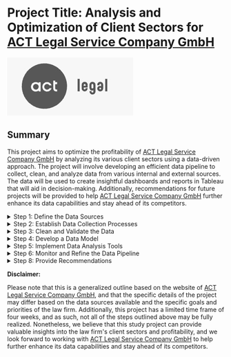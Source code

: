 # Project Title: Analysis and Optimization of Client Sectors for [ACT Legal Service Company GmbH](https://actlegal.com/)

![ACT Legal Service Company GmbH logo](./images/act_logo.jpg)

## Summary
This project aims to optimize the profitability of [ACT Legal Service Company GmbH](https://actlegal.com/) by analyzing its various client sectors using a data-driven approach. The project will involve developing an efficient data pipeline to collect, clean, and analyze data from various internal and external sources. The data will be used to create insightful dashboards and reports in Tableau that will aid in decision-making. Additionally, recommendations for future projects will be provided to help [ACT Legal Service Company GmbH](https://actlegal.com/) further enhance its data capabilities and stay ahead of its competitors.

<details><summary>Step 1: Define the Data Sources</summary>
<p>

* Identify all the sources of data that the law firm wants to analyze, including internal data sources such as financial records, customer data, and employee data, and external data sources such as market research reports, social media data, and economic indicators.
* Determine the format of the data (e.g. structured or unstructured) and how frequently it is updated.
* Determine if there are any legal or regulatory restrictions that need to be considered when collecting or analyzing the data.

</p>
</details>

<details><summary>Step 2: Establish Data Collection Processes</summary>
<p>

* Determine the best way to collect data from each source, taking into account the frequency of updates, the size of the data, and any legal or privacy requirements.
* Develop scripts or automation tools to collect the data on a regular basis, and test these tools to ensure they are functioning properly.
* Ensure that the data is securely stored and backed up to protect against data loss or security breaches.

</p>
</details>

<details><summary>Step 3: Clean and Validate the Data</summary>
<p>

* Clean the data to ensure it is accurate and consistent, and remove any duplicates or irrelevant information.
* Validate the data to ensure that it is complete and accurate, and that it meets the legal and privacy requirements of the law firm.
* Create a master data set that combines data from different sources and eliminates any redundant data.

</p>
</details>

<details><summary>Step 4: Develop a Data Model</summary>
<p>

* Determine the best way to structure the data so that it can be easily analyzed and visualized.
* Develop a data model that captures the relationships between the different types of data, and ensures that the data is properly normalized and indexed for efficient analysis.
* Test the data model to ensure that it can handle the volume of data and types of analysis required by the law firm.

</p>
</details>

<details><summary>Step 5: Implement Data Analysis Tools</summary>
<p>

* Choose the best data analysis tools for the law firm's needs, such as data visualization tools like Tableau.
* Set up these tools and configure them to work with the law firm's data pipeline.
* Develop custom dashboards and reports as needed to handle the unique needs of the law firm.

</p>
</details>

<details><summary>Step 6: Monitor and Refine the Data Pipeline</summary>
<p>

* Continuously monitor the data pipeline to ensure that it is functioning properly and providing accurate insights.
* Incorporate new data sources into the pipeline as needed, and optimize the data model to improve performance.
* Refine the data analytics capabilities as needed to ensure that the law firm is getting the insights it needs to make informed decisions.
* Ensure that the data pipeline is scalable and can handle increases in data volume or complexity over time.

</p>
</

<details><summary>Step 7: Create Dashboards and Reports</summary>
<p>

* Use Tableau to create dashboards and reports that visualize the insights generated by the data pipeline.
* Work with the law firm's stakeholders to determine the best way to present the data and ensure that it is actionable.
* Ensure that the dashboards and reports are customizable and can be updated in real-time as new data becomes available.

</p>
</details>

<details><summary>Step 8: Provide Recommendations</summary>
<p>

* Analyze the data and provide insights to the law firm on the profitability of each sector it operates in.
* Identify areas where the law firm could improve its operations or take advantage of new opportunities.
* Note that the specific KPIs and recommendations will depend on the law firm's goals and priorities, and that these will be determined in consultation with the project team.
</p>
</details>

**Disclaimer:**

Please note that this is a generalized outline based on the website of [ACT Legal Service Company GmbH](https://actlegal.com/), and that the specific details of the project may differ based on the data sources available and the specific goals and priorities of the law firm. Additionally, this project has a limited time frame of four weeks, and as such, not all of the steps outlined above may be fully realized. Nonetheless, we believe that this study project can provide valuable insights into the law firm's client sectors and profitability, and we look forward to working with [ACT Legal Service Company GmbH](https://actlegal.com/) to help further enhance its data capabilities and stay ahead of its competitors. 

